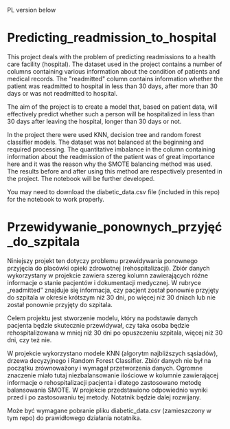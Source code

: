 PL version below
# Predicting_readmission_to_hospital

This project deals with the problem of predicting readmissions to a health care facility (hospital). The dataset used in the project contains a number of columns containing various information about the condition of patients and medical records. The "readmitted" column contains information whether the patient was readmitted to hospital in less than 30 days, after more than 30 days or  was not readmitted to hospital.

The aim of the project is to create a model that, based on patient data, will effectively predict whether such a person will be hospitalized in less than 30 days after leaving the hospital, longer than 30 days or not.

In the project there were used KNN, decision tree and random forest classifier models. The dataset was not balanced at the beginning and required processing. The quantitative imbalance in the column containing information about the readmission of the patient was of great importance here and it was the reason why the SMOTE balancing method was used. The results before and after using this method are respectively presented in the project. The notebook will be further developed.

You may need to download the diabetic_data.csv file (included in this repo) for the notebook to work properly.

# Przewidywanie_ponownych_przyjęć_do_szpitala

Niniejszy projekt ten dotyczy problemu przewidywania ponownego przyjęcia do placówki opieki zdrowotnej (rehospitalizacji). Zbiór danych wykorzystany w projekcie zawiera szereg kolumn zawierających różne informacje o stanie pacjentów i dokumentacji medycznej. W rubryce „readmitted” znajduje się informacja, czy pacjent został ponownie przyjęty do szpitala w okresie krótszym niż 30 dni, po więcej niż 30 dniach lub nie został ponownie przyjęty do szpitala.

Celem projektu jest stworzenie modelu, który na podstawie danych pacjenta będzie skutecznie przewidywał, czy taka osoba będzie rehospitalizowana w mniej niż 30 dni po opuszczeniu szpitala, więcej niż 30 dni, czy też nie.

W projekcie wykorzystano modele KNN (algorytm najbliższych sąsiadów), drzewa decyzyjnego i Random Forest Classifier. Zbiór danych nie był na początku zrównoważony i wymagał przetworzenia danych. Ogromne znaczenie miało tutaj niezbalansowanie ilościowe w kolumnie zawierającej informacje o rehospitalizacji pacjenta i dlatego zastosowano metodę balansowania SMOTE. W projekcie przedstawiono odpowiednio wyniki przed i po zastosowaniu tej metody. Notatnik będzie dalej rozwijany.

Może być wymagane pobranie pliku diabetic_data.csv (zamieszczony w tym repo) do prawidłowego działania notatnika.


